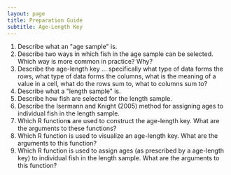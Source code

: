 ```yaml
---
layout: page
title: Preparation Guide
subtitle: Age-Length Key
---
```


1. Describe what an "age sample" is.
1. Describe two ways in which fish in the age sample can be selected. Which way is more common in practice? Why?
1. Describe the age-length key ... specifically what type of data forms the rows, what type of data forms the columns, what is the meaning of a value in a cell, what do the rows sum to, what to columns sum to?
1. Describe what a "length sample" is.
1. Describe how fish are selected for the length sample.
1. Describe the Isermann and Knight (2005) method for assigning ages to individual fish in the length sample.
1. Which R function**s** are used to construct the age-length key. What are the arguments to these functions?
1. Which R function is used to visualize an age-length key. What are the arguments to this function?
1. Which R function is used to assign ages (as prescribed by a age-length key) to individual fish in the length sample. What are the arguments to this function?
